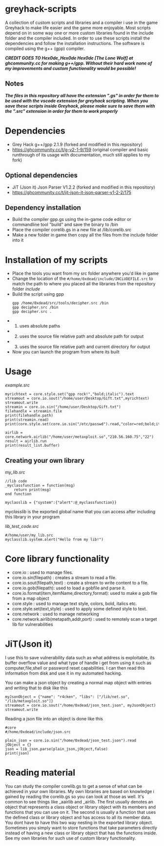 # greyhack-scripts
A collection of custom scripts and libraries and a compiler i use in the game Greyhack to make life easier and the game more enjoyable.
Most scripts depend on in some way one or more custom libraries found in the include folder and the compiler included.
In order to use these scripts install the dependencies and follow the installation instructions.
The software is compiled using the g++ (gpp) compiler.

***CREDIT GOES TO Hex0de_Hex0de Hex0de [The Lone Wolf] at ghcommunity.cc for making g++/gpp. Without their hard work none of my improvements and custom functionality would be possible!***

## Notes
***The files in this repository all have the extension ".gs" in order for them to be used with the vscode extension for greyhack scripting.
When you save these scripts inside Greyhack, please make sure to save them with the ".src" extension in order for them to work properly***

# Dependencies
* Grey Hack g++/gpp 2.1.9 (forked and modified in this repository)
* https://ghcommunity.cc/t/g-v2-1-9/159 (original compiler and basic runthrough of its usage with documentation, much still applies to my fork)

## Optional dependencies
* JiT (Json it) Json Parser V1.2.2 (forked and modified in this repository)
* https://ghcommunity.cc/t/jit-json-it-json-parser-v1-2-2/175

## Dependency installation
* Build the compiler gpp.gs using the in-game code editor or commandline tool "build" and save the binary to /bin
* Place the compiler corelib.gs in a new file at /lib/corelib.src
* Make a new folder in game then copy all the files from the include folder into it

# Installation of my scripts
* Place the tools you want from my src folder anywhere you'd like in game
* Change the location of the `#/home/0xdead/include/INCLUDEFILE.src` to match the path to where you placed all the libraries from the repository folder *include*
* Build the script using gpp
  ```
  gpp /home/0xdead/src/tools/decipher.src /bin
  gpp decipher.src /bin
  gpp decipher.src .
  ```
* 1. uses absolute paths
* 2. uses the source file relative path and absolute path for output
* 3. uses the source file relative path and current directory for output
* Now you can launch the program from where its built

# Usage
*example.src*
```
myrichtext = core.style.set("gpp rock!","bold;italic").text
streamout = core.io.sout("/home/user/Desktop/Gift.txt",myrichtext)
streamout.write
streamin = core.io.sin("/home/user/Desktop/Gift.txt")
filehandle = streamin.file
print(filehandle.path)
print(streamin.read)
print(core.style.set(core.io.sin("/etc/passwd").read,"color=red;bold;italic").text)

airlib = core.network.airlib("/home/user/metaxploit.so","210.56.160.75","22")
result = airlib.run
print(result_list.buffer)
```

## Creating your own library
*my_lib.src*
```
//lib code
_myclassfunction = function(msg)
	return print(msg)
end function

myclasslib = {"system":{"alert":@_myclassfunction}}
```
*myclasslib* is the exported global name that you can access after including this library in your program

*lib_test_code.src*
```
#/home/user/my_lib.src
myclasslib.system.alert("Hello from my lib!")
```

# Core library functionality
* core.io : used to manage files.
* core.io.sin(filepath) : creates a stream to read a file.
* core.io.sout(filepath,text) : create a stream to write content to a file.
* core.io.gob(filepath): used to load a gobfile and parse it.
* core.io.format(item,itemName,directory,format): used to make a gob file from a map object
* core.style : used to manage text style, colors, bold, italics etc.
* core.style.set(text,style) : used to apply some defined style to text.
* core.network : used to manage networking
* core.network.airlib(metapath,addr,port) : used to remotely scan a target lib for vulnerabilities


# JiT(Json it)
I use this to save vulnerability data such as what address is exploitable, its buffer overflow value and what type of handle i get from using it
such as computer,file,shell or password reset capabilities. I can then read this information from disk and use it in my automated hacking.

You can make a json object by creating a normal map object with entries and writing that to disk like this
```
myJsonObject = {"name": "r4cken", "libs": ["/lib/net.so", "/lib/metaxploit.so"]}
streamout = core.io.sout("/home/0xdead/json_test.json", myJsonObject)
streamout.write
```

Reading a json file into an object is done like this
```
#core
#/home/0xdead/include/json.src

plain_json = core.io.sin("/home/0xdead/json_test.json").read
jObject = {}
json = lib_json.parse(plain_json,jObject,false)
print(json)
```

# Reading material
You can study the compiler corelib.gs to get a sense of what can be achieved in your own libraries.
My own libraries are based on knowledge i gained by reading the corelib.gs so you can look at those as well.
It's common to see things like _aairlib and _airlib. The first usually denotes an object that represents a class object or library object with its members and functions that you can use on it.
The second is usually a function that uses the defined class or library object and has access to all its member data.
You dont have to have this two way nesting in the exported library object.
Sometimes you simply want to store functions that take parameters directly instead of having a new class or library object that has the functions inside.
See my own libraries for such use of custom library functionality.
